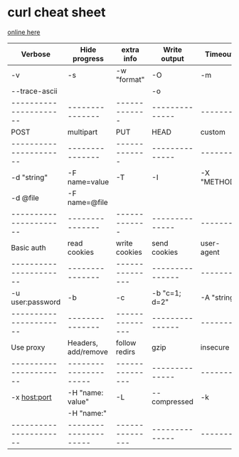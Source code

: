 # curl cheat sheet

[online here](https://bagder.github.io/curl-cheat-sheet/http-sheet.html)

| Verbose              | Hide progress | extra info  | Write output | Timeout
|----------------------|---------------|-------------|--------------|--------
| -v                   | -s            | -w "format" | -O           | -m <secs>
| --trace-ascii <file> |               |             | -o <file>    |
|----------------------|---------------|-------------|--------------|-------
| POST                 | multipart     | PUT         | HEAD         | custom
|----------------------|---------------|-------------|--------------|-------
| -d "string"          | -F name=value | -T <file>   | -I           | -X "METHOD"
| -d @file             | -F name=@file |             |              |
|----------------------|---------------|-------------|--------------|-------
| Basic auth           | read cookies  | write cookies | send cookies  | user-agent
|----------------------|---------------|---------------|---------------|-------
| -u user:password     | -b <file>     | -c <file>     | -b "c=1; d=2" | -A "string"
|----------------------|---------------|---------------|---------------|-------
| Use proxy            | Headers, add/remove | follow redirs | gzip         | insecure
|----------------------|---------------------|---------------|--------------|-------
| -x <host:port>       | -H "name: value"    | -L            | --compressed | -k
|                      | -H "name:"          |               |              |
|----------------------|---------------------|---------------|--------------|-------
